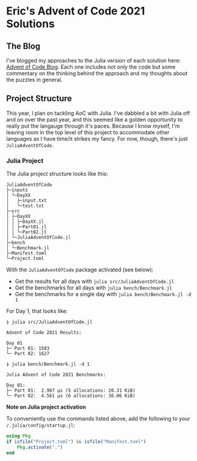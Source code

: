 # Eric's Advent of Code 2021 Solutions

## The Blog

I've blogged my approaches to the Julia version of each solution here: 
[Advent of Code Blog](https://www.ericburden.work/categories/advent-of-code-2021/). 
Each one includes not only the code but some commentary on the thinking behind the 
approach and my thoughts about the puzzles in general.

## Project Structure

This year, I plan on tackling AoC with Julia. I've dabbled a bit with Julia off and on
over the past year, and this seemed like a golden opportunity to really put the langauge
through it's paces. Because I know myself, I'm leaving room in the top level of this 
project to accommodate other languages as I have time/it strikes my fancy. For now,
though, there's just `JuliaAdventOfCode`.

### Julia Project

The Julia project structure looks like this:

```
JuliaAdventOfCode
├─inputs
│ └─DayXX
│   ├─input.txt
│   └─test.txt
├─src
│ ├─DayXX
│ │ ├─DayXX.jl
│ │ ├─Part01.jl
│ │ └─Part02.jl
│ └─JuliaAdventOfCode.jl
├─bench
│ └─Benchmark.jl
├─Manifest.toml
└─Project.toml
```

With the `JuliaAdventOfCode` package activated (see below):

- Get the results for all days with `julia src/JuliaAdventOfCode.jl`
- Get the benchmarks for all days with `julia bench/Benchmark.jl`
- Get the benchmarks for a single day with `julia bench/Benchmark.jl -d 1`

For Day 1, that looks like:

```
❯ julia src/JuliaAdventOfCode.jl

Advent of Code 2021 Results:

Day 01
├─ Part 01: 1583
└─ Part 02: 1627
```

```
❯ julia bench/Benchmark.jl -d 1

Julia Advent of Code 2021 Benchmarks:

Day 01:
├─ Part 01:  2.987 μs (5 allocations: 20.31 KiB)
└─ Part 02:  4.561 μs (6 allocations: 36.06 KiB)
```

**Note on Julia project activation**

To conveniently use the commands listed above, add the following to your `/.julia/config/startup.jl`:

```julia
using Pkg
if isfile("Project.toml") && isfile("Manifest.toml")
    Pkg.activate(".")
end
```
